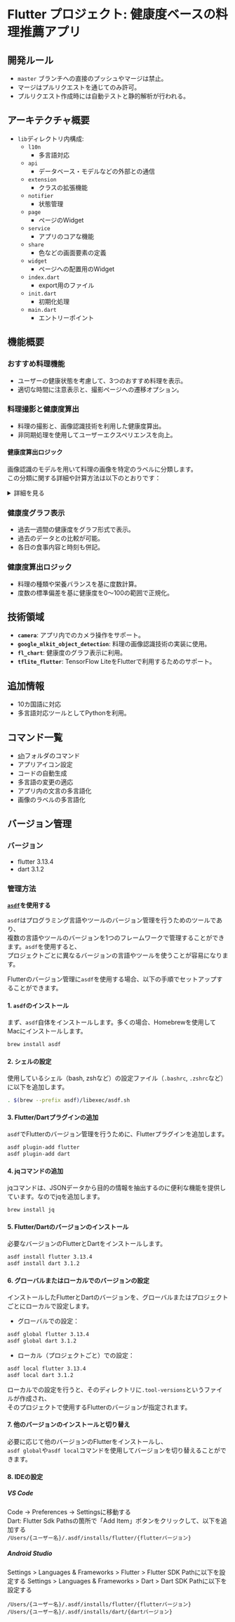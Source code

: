 # Flutter プロジェクト: 健康度ベースの料理推薦アプリ
## 開発ルール
- `master` ブランチへの直接のプッシュやマージは禁止。
- マージはプルリクエストを通じてのみ許可。
- プルリクエスト作成時には自動テストと静的解析が行われる。
## アーキテクチャ概要
- `lib`ディレクトリ内構成: 
  - `l10n`
    - 多言語対応
  - `api`
    - データベース・モデルなどの外部との通信 
  - `extension`
    - クラスの拡張機能 
  - `notifier`
    - 状態管理
  - `page`
    - ページのWidget 
  - `service`
    -  アプリのコアな機能
  - `share`
    - 色などの画面要素の定義 
  - `widget`
    - ページへの配置用のWidget 
  - `index.dart`
    - export用のファイル 
  - `init.dart`
    - 初期化処理 
  - `main.dart`
    - エントリーポイント 
## 機能概要
### おすすめ料理機能
- ユーザーの健康状態を考慮して、3つのおすすめ料理を表示。
- 適切な時間に注意表示と、撮影ページへの遷移オプション。
### 料理撮影と健康度算出
- 料理の撮影と、画像認識技術を利用した健康度算出。
- 非同期処理を使用してユーザーエクスペリエンスを向上。
#### 健康度算出ロジック
画像認識のモデルを用いて料理の画像を特定のラベルに分類します。<br>
この分類に関する詳細や計算方法は以下のとおりです：

<details>
  <summary>詳細を見る</summary>

  1. **度数の算出**: <br>
  画像認識モデルが料理の画像を特定のラベルに分類し、それに基づいて度数を算出します。<br>
  数式として表すと以下のようになります。
     \[
     D = \frac{\text{分類のindex番号}}{\text{分類数} - 1}
     \]
     ここで、\( D \) は料理の度数を表します。

  2. **栄養価の配置**: <br>
  栄養価が近い料理は、index番号が近くなるように配置されています。

  3. **健康度の算出**: <br>
  一週間の度数の記録のばらつきが大きいほど、健康度は高くなります。<br>
  健康度 \( H \) は度数の標準偏差 \( \sigma(D) \) を使用して以下のように計算されます。
     \[
     H = CDF(\sigma(D))
     \]
     ここで、\( CDF \) は累積分布関数を表し、結果は0 ~ 1の範囲でスケールされます。

</details>

### 健康度グラフ表示
- 過去一週間の健康度をグラフ形式で表示。
- 過去のデータとの比較が可能。
- 各日の食事内容と時刻も併記。
### 健康度算出ロジック
- 料理の種類や栄養バランスを基に度数計算。
- 度数の標準偏差を基に健康度を0〜100の範囲で正規化。
## 技術領域
- **`camera`**: アプリ内でのカメラ操作をサポート。
- **`google_mlkit_object_detection`**: 料理の画像認識技術の実装に使用。
- **`fl_chart`**: 健康度のグラフ表示に利用。
- **`tflite_flutter`**: TensorFlow LiteをFlutterで利用するためのサポート。
## 追加情報
- 10カ国語に対応
- 多言語対応ツールとしてPythonを利用。
## コマンド一覧
- [sh](./sh/)フォルダのコマンド
- アプリアイコン設定
- コードの自動生成
- 多言語の変更の適応
- アプリ内の文言の多言語化
- 画像のラベルの多言語化
## バージョン管理
### バージョン
- flutter 3.13.4
- dart 3.1.2
### 管理方法
**[`asdf`](https://asdf-vm.com/)を使用する**

`asdf`はプログラミング言語やツールのバージョン管理を行うためのツールであり、<br>
複数の言語やツールのバージョンを1つのフレームワークで管理することができます。`asdf`を使用すると、<br>
プロジェクトごとに異なるバージョンの言語やツールを使うことが容易になります。

Flutterのバージョン管理に`asdf`を使用する場合、以下の手順でセットアップすることができます。
#### 1. `asdf`のインストール
まず、`asdf`自体をインストールします。多くの場合、Homebrewを使用してMacにインストールします。
```bash
brew install asdf
```
#### 2. シェルの設定
使用しているシェル（bash, zshなど）の設定ファイル（`.bashrc`, `.zshrc`など）に以下を追加します。
```bash
. $(brew --prefix asdf)/libexec/asdf.sh
```
#### 3. Flutter/Dartプラグインの追加
`asdf`でFlutterのバージョン管理を行うために、Flutterプラグインを追加します。
```bash
asdf plugin-add flutter
asdf plugin-add dart
```
#### 4. jqコマンドの追加
jqコマンドは、JSONデータから目的の情報を抽出するのに便利な機能を提供しています。なのでjqを追加します。
```bash
brew install jq
```
#### 5. Flutter/Dartのバージョンのインストール
必要なバージョンのFlutterとDartをインストールします。
```bash
asdf install flutter 3.13.4
asdf install dart 3.1.2
```
#### 6. グローバルまたはローカルでのバージョンの設定
インストールしたFlutterとDartのバージョンを、グローバルまたはプロジェクトごとにローカルで設定します。
- グローバルでの設定：
```bash
asdf global flutter 3.13.4
asdf global dart 3.1.2
```
- ローカル（プロジェクトごと）での設定：
```bash
asdf local flutter 3.13.4
asdf local dart 3.1.2
```
ローカルでの設定を行うと、そのディレクトリに`.tool-versions`というファイルが作成され、<br>
そのプロジェクトで使用するFlutterのバージョンが指定されます。
#### 7. 他のバージョンのインストールと切り替え
必要に応じて他のバージョンのFlutterをインストールし、<br>
`asdf global`や`asdf local`コマンドを使用してバージョンを切り替えることができます。
#### 8. IDEの設定
##### VS Code
Code -> Preferences -> Settingsに移動する<br>
Dart: Flutter Sdk Pathsの箇所で「Add Item」ボタンをクリックして、以下を追加する<br>
`/Users/{ユーザー名}/.asdf/installs/flutter/{flutterバージョン}`
##### Android Studio
Settings > Languages & Frameworks > Flutter > Flutter SDK Pathに以下を設定する
Settings > Languages & Frameworks > Dart > Dart SDK Pathに以下を設定する<br>
```
/Users/{ユーザー名}/.asdf/installs/flutter/{flutterバージョン}
/Users/{ユーザー名}/.asdf/installs/dart/{dartバージョン}
```